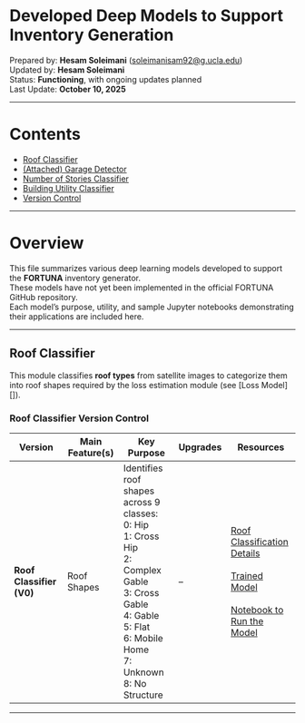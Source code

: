 # Developed Deep Models to Support Inventory Generation

Prepared by: **Hesam Soleimani** ([soleimanisam92@g.ucla.edu](mailto:soleimanisam92@g.ucla.edu))  
Updated by: **Hesam Soleimani**  
Status: **Functioning**, with ongoing updates planned  
Last Update: **October 10, 2025**

---

# Contents
- [Roof Classifier](#roof_c)
- [(Attached) Garage Detector](#garage_d)
- [Number of Stories Classifier](#story_n)
- [Building Utility Classifier](#utility_c)
- [Version Control](#version-c)

---

# Overview

This file summarizes various deep learning models developed to support the **FORTUNA** inventory generator.  
These models have not yet been implemented in the official FORTUNA GitHub repository.  
Each model’s purpose, utility, and sample Jupyter notebooks demonstrating their applications are included here.

---

## Roof Classifier

This module classifies **roof types** from satellite images to categorize them into roof shapes required by the loss estimation module (see [Loss Model][]).

### Roof Classifier Version Control

| Version | Main Feature(s) | Key Purpose | Upgrades | Resources |
|----------|------------------|--------------|-----------|------------|
| **Roof Classifier (V0)** | Roof Shapes | Identifies roof shapes across 9 classes:<br>0: Hip<br>1: Cross Hip<br>2: Complex Gable<br>3: Cross Gable<br>4: Gable<br>5: Flat<br>6: Mobile Home<br>7: Unknown<br>8: No Structure | – | [Roof Classification Details](https://docs.google.com/presentation/d/1j-qWMzhk3FdkP_NkvGKfYh8FEoBm3XSb/edit?rtpof=true)<br><br>[Trained Model](https://drive.google.com/file/d/1gtv-tEI4gKX7HWdKwDcIyR4yWrBO6PMd/view)<br><br>[Notebook to Run the Model](https://colab.research.google.com/drive/1UqWvAuVcVKqE-X8n9mvMzVM8yt2aKUxh) |

---

